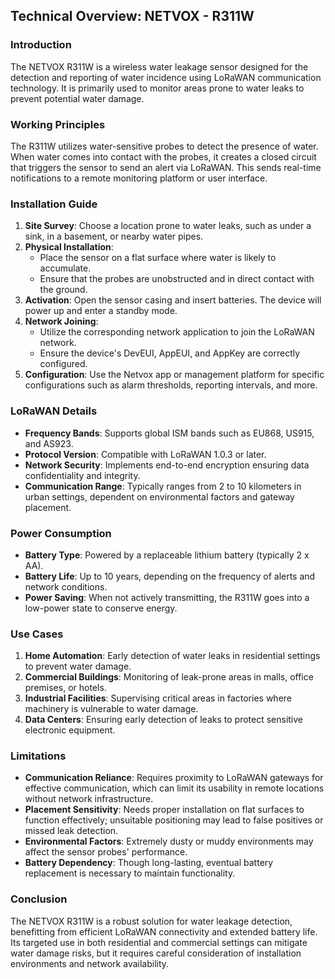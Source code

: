 ## Technical Overview: NETVOX - R311W

### Introduction
The NETVOX R311W is a wireless water leakage sensor designed for the detection and reporting of water incidence using LoRaWAN communication technology. It is primarily used to monitor areas prone to water leaks to prevent potential water damage. 

### Working Principles
The R311W utilizes water-sensitive probes to detect the presence of water. When water comes into contact with the probes, it creates a closed circuit that triggers the sensor to send an alert via LoRaWAN. This sends real-time notifications to a remote monitoring platform or user interface.

### Installation Guide
1. **Site Survey**: Choose a location prone to water leaks, such as under a sink, in a basement, or nearby water pipes.
2. **Physical Installation**:
   - Place the sensor on a flat surface where water is likely to accumulate.
   - Ensure that the probes are unobstructed and in direct contact with the ground.
3. **Activation**: Open the sensor casing and insert batteries. The device will power up and enter a standby mode.
4. **Network Joining**:
   - Utilize the corresponding network application to join the LoRaWAN network.
   - Ensure the device's DevEUI, AppEUI, and AppKey are correctly configured.
5. **Configuration**: Use the Netvox app or management platform for specific configurations such as alarm thresholds, reporting intervals, and more.

### LoRaWAN Details
- **Frequency Bands**: Supports global ISM bands such as EU868, US915, and AS923.
- **Protocol Version**: Compatible with LoRaWAN 1.0.3 or later.
- **Network Security**: Implements end-to-end encryption ensuring data confidentiality and integrity.
- **Communication Range**: Typically ranges from 2 to 10 kilometers in urban settings, dependent on environmental factors and gateway placement.

### Power Consumption
- **Battery Type**: Powered by a replaceable lithium battery (typically 2 x AA).
- **Battery Life**: Up to 10 years, depending on the frequency of alerts and network conditions.
- **Power Saving**: When not actively transmitting, the R311W goes into a low-power state to conserve energy.

### Use Cases
1. **Home Automation**: Early detection of water leaks in residential settings to prevent water damage.
2. **Commercial Buildings**: Monitoring of leak-prone areas in malls, office premises, or hotels.
3. **Industrial Facilities**: Supervising critical areas in factories where machinery is vulnerable to water damage.
4. **Data Centers**: Ensuring early detection of leaks to protect sensitive electronic equipment.

### Limitations
- **Communication Reliance**: Requires proximity to LoRaWAN gateways for effective communication, which can limit its usability in remote locations without network infrastructure.
- **Placement Sensitivity**: Needs proper installation on flat surfaces to function effectively; unsuitable positioning may lead to false positives or missed leak detection.
- **Environmental Factors**: Extremely dusty or muddy environments may affect the sensor probes' performance.
- **Battery Dependency**: Though long-lasting, eventual battery replacement is necessary to maintain functionality.

### Conclusion
The NETVOX R311W is a robust solution for water leakage detection, benefitting from efficient LoRaWAN connectivity and extended battery life. Its targeted use in both residential and commercial settings can mitigate water damage risks, but it requires careful consideration of installation environments and network availability.